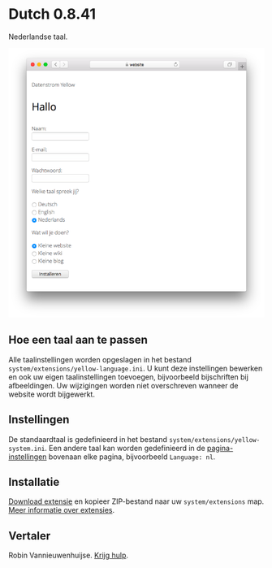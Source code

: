# Dutch 0.8.41

Nederlandse taal.

<p align="center"><img src="dutch-screenshot.png?raw=true" alt="Schermafbeelding"></p>

## Hoe een taal aan te passen

Alle taalinstellingen worden opgeslagen in het bestand `system/extensions/yellow-language.ini`. U kunt deze instellingen bewerken en ook uw eigen taalinstellingen toevoegen, bijvoorbeeld bijschriften bij afbeeldingen. Uw wijzigingen worden niet overschreven wanneer de website wordt bijgewerkt.

## Instellingen

De standaardtaal is gedefinieerd in het bestand `system/extensions/yellow-system.ini`. Een andere taal kan worden gedefinieerd in de [pagina-instellingen](https://github.com/annaesvensson/yellow-core#settings-page) bovenaan elke pagina, bijvoorbeeld `Language: nl`.

## Installatie

[Download extensie](https://github.com/datenstrom/yellow-extensions/raw/main/downloads/dutch.zip) en kopieer ZIP-bestand naar uw `system/extensions` map. [Meer informatie over extensies](https://github.com/annaesvensson/yellow-update).

## Vertaler

Robin Vannieuwenhuijse. [Krijg hulp](https://datenstrom.se/yellow/help/).
